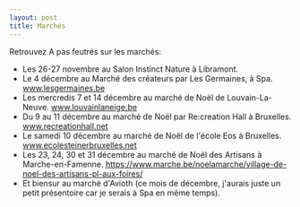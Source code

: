 ```yaml
---
layout: post
title: Marchés
---
```


Retrouvez A pas feutrés sur les marchés:

- Les 26-27 novembre au Salon Instinct Nature à  Libramont.
- Le 4 décembre au Marché des créateurs par Les Germaines, à Spa. www.lesgermaines.be
- Les mercredis 7 et 14 décembre au marché de Noël de Louvain-La-Neuve. www.louvainlaneige.be
- Du 9 au 11 décembre au marché de Noël par Re:creation Hall à Bruxelles. www.recreationhall.net
- Le samedi 10 décembre au marché de Noël de l'école Eos à Bruxelles. www.ecolesteinerbruxelles.net
- Les 23, 24, 30 et 31 décembre au marché de Noël des Artisans à Marche-en-Famenne. https://www.marche.be/noelamarche/village-de-noel-des-artisans-pl-aux-foires/
- Et biensur au marché d'Avioth (ce mois de décembre, j'aurais juste un petit présentoire car je serais à Spa en même temps).